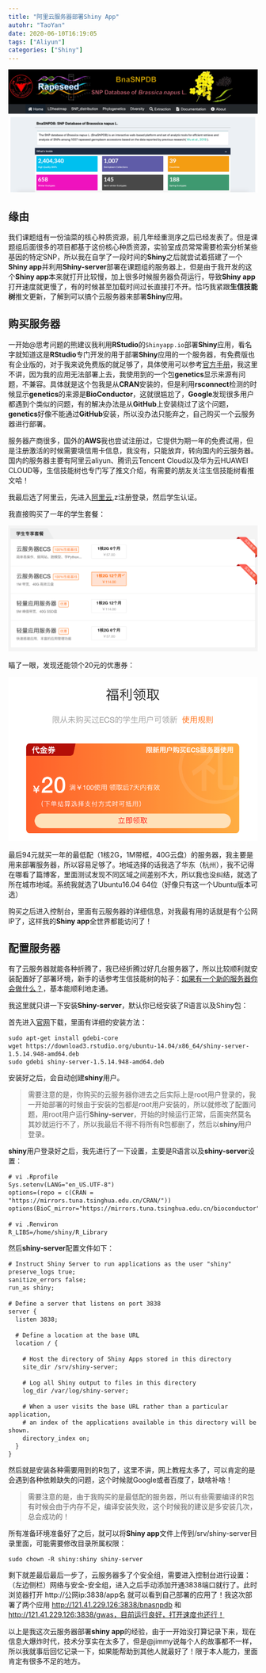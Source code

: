 ```yaml
---
title: "阿里云服务器部署Shiny App"
autohr: "TaoYan"
date: 2020-06-10T16:19:05
tags: ["Aliyun"]
categories: ["Shiny"]
---
```


![20200720161917.png](https://raw.githubusercontent.com/YTLogos/pic_link/master/img/20200720161917.png)

<!--more-->

## 缘由

我们课题组有一份油菜的核心种质资源，前几年经重测序之后已经发表了。但是课题组后面很多的项目都基于这份核心种质资源，实验室成员常常需要检索分析某些基因的特定SNP，所以我在自学了一段时间的**Shiny**之后就尝试着搭建了一个**Shiny app**并利用**Shiny-server**部署在课题组的服务器上，但是由于我开发的这个**Shiny app**本来就打开比较慢，加上很多时候服务器负荷运行，导致**Shiny app**打开速度就更慢了，有的时候甚至加载时间过长直接打不开。恰巧我紧跟**生信技能树**推文更新，了解到可以搞个云服务器来部署**Shiny**应用。

## 购买服务器

一开始@思考问题的熊建议我利用**RStudio**的`Shinyapp.io`部署**Shiny**应用，看名字就知道这是**RStudio**专门开发的用于部署**Shiny**应用的一个服务器，有免费版也有企业版的，对于我来说免费版的就足够了，具体使用可以参考[官方手册](https://docs.rstudio.com/shinyapps.io/index.html)，我这里不讲，因为我的应用无法部署上去，我使用到的一个包**genetics**显示来源有问题，不兼容。具体就是这个包我是从**CRAN**安装的，但是利用**rsconnect**检测的时候显示**genetics**的来源是**BioConductor**，这就很尴尬了，**Google**发现很多用户都遇到个类似的问题，有的解决办法是从**GitHub**上安装绕过了这个问题，**genetics**好像不能通过**GitHub**安装，所以没办法只能弃之，自己购买一个云服务器进行部署。

服务器产商很多，国外的**AWS**我也尝试注册过，它提供为期一年的免费试用，但是注册激活的时候需要填信用卡信息，我没有，只能放弃，转向国内的云服务器。国内的服务器主要有阿里云aliyun、腾讯云Tencent Cloud以及华为云HUAWEI CLOUD等，生信技能树也专门写了推文介绍，有需要的朋友关注生信技能树看推文哈！

我最后选了阿里云，先进入[阿里云](https://promotion.aliyun.com/ntms/act/campus2018.html?utm_content=se_1004747834),z注册登录，然后学生认证。

我直接购买了一年的学生套餐：

![20200716105844.png](https://raw.githubusercontent.com/YTLogos/pic_link/master/img/20200716105844.png)

瞄了一眼，发现还能领个20元的优惠券：

![20200716110012.png](https://raw.githubusercontent.com/YTLogos/pic_link/master/img/20200716110012.png)

最后94元就买一年的最低配（1核2G，1M带框，40G云盘）的服务器，我主要是用来部署服务器，所以容易足够了。地域选择的话我选了华东（杭州），我不记得在哪看了篇博客，里面测试发现不同区域之间差别不大，所以我也没纠结，就选了所在城市地域。系统我就选了Ubuntu16.04 64位（好像只有这一个Ubuntu版本可选）

购买之后进入控制台，里面有云服务器的详细信息，对我最有用的话就是有个公网IP了，这样我的**Shiny app**全世界都能访问了！

## 配置服务器

有了云服务器就能各种折腾了，我已经折腾过好几台服务器了，所以比较顺利就安装配置好了部署环境，新手的话参考生信技能树的帖子：[如果有一个新的服务器你会做什么？](https://mp.weixin.qq.com/s/TlkqCNOkrRWyQDPsA4LpUw)，基本能顺利地走通。

我这里就只讲一下安装**Shiny-server**，默认你已经安装了R语言以及Shiny包：

首先进入[官网](https://rstudio.com/products/shiny/download-server/ubuntu/)下载，里面有详细的安装方法：

```
sudo apt-get install gdebi-core
wget https://download3.rstudio.org/ubuntu-14.04/x86_64/shiny-server-1.5.14.948-amd64.deb
sudo gdebi shiny-server-1.5.14.948-amd64.deb
```

安装好之后，会自动创建**shiny**用户。

> 需要注意的是，你购买的云服务器你进去之后实际上是root用户登录的，我一开始部署的时候由于安装的包都是root用户安装的，所以就修改了配置问题，用root用户运行**Shiny-server**，开始的时候运行正常，后面突然莫名其妙就运行不了，所以我最后不得不将所有R包都删了，然后以**shiny**用户登录。

**shiny**用户登录好之后，我先进行了一下设置，主要是R语言以及**shiny-server**设置：

```
# vi .Rprofile
Sys.setenv(LANG="en_US.UTF-8")
options=(repo = c(CRAN = "https://mirrors.tuna.tsinghua.edu.cn/CRAN/"))
options(BioC_mirror="https://mirrors.tuna.tsinghua.edu.cn/bioconductor")

# vi .Renviron
R_LIBS=/home/shiny/R_Library
```

然后**shiny-server**配置文件如下：

```
# Instruct Shiny Server to run applications as the user "shiny"
preserve_logs true;
sanitize_errors false;
run_as shiny;

# Define a server that listens on port 3838
server {
  listen 3838;

  # Define a location at the base URL
  location / {

    # Host the directory of Shiny Apps stored in this directory
    site_dir /srv/shiny-server;

    # Log all Shiny output to files in this directory
    log_dir /var/log/shiny-server;

    # When a user visits the base URL rather than a particular application,
    # an index of the applications available in this directory will be shown.
    directory_index on;
  }
}
```
然后就是安装各种需要用到的R包了，这里不讲，网上教程太多了，可以肯定的是会遇到各种依赖缺失的问题，这个时候就Google或者百度了，缺啥补啥！

> 需要注意的是，由于我购买的是最低配的服务器，所以有些需要编译的R包有时候会由于内存不足，编译安装失败，这个时候我的建议是多安装几次，总会成功的！

所有准备环境准备好了之后，就可以将**Shiny app**文件上传到/srv/shiny-server目录里面，可能需要修改目录所属权限：

```
sudo chown -R shiny:shiny shiny-server
```

剩下就差最后最后一步了，云服务器多了个安全组，需要进入控制台进行设置：（左边侧栏）网络与安全-安全组，进入之后手动添加开通3838端口就行了。此时浏览器打开 http://公网ip:3838/app名  就可以看到自己部署的应用了！我这次部署了两个应用 http://121.41.229.126:3838/bnasnpdb 和 http://121.41.229.126:3838/gwas，目前运行良好，打开速度也还行！

以上是我这次云服务器部署**shiny app**的经验，由于一开始没打算记录下来，现在信息大爆炸时代，技术分享实在太多了，但是@jimmy说每个人的故事都不一样，所以我就事后回忆记录一下，如果能帮助到其他人就最好了！限于本人能力，里面肯定有很多不足的地方。


